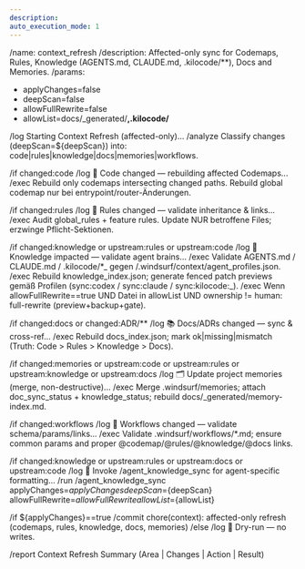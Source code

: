 ```yaml
---
description:
auto_execution_mode: 1
---
```


/name: context_refresh
/description: Affected-only sync for Codemaps, Rules, Knowledge (AGENTS.md, CLAUDE.md, .kilocode/\*\*), Docs and Memories.
/params:

- applyChanges=false
- deepScan=false
- allowFullRewrite=false
- allowList=docs/\_generated/**,.kilocode/**

/log Starting Context Refresh (affected-only)...
/analyze Classify changes (deepScan=${deepScan}) into: code|rules|knowledge|docs|memories|workflows.

/if changed:code
/log 🧩 Code changed — rebuilding affected Codemaps...
/exec Rebuild only codemaps intersecting changed paths. Rebuild global codemap nur bei entrypoint/router-Änderungen.

/if changed:rules
/log 📜 Rules changed — validate inheritance & links...
/exec Audit global_rules + feature rules. Update NUR betroffene Files; erzwinge Pflicht-Sektionen.

/if changed:knowledge or upstream:rules or upstream:code
/log 🧠 Knowledge impacted — validate agent brains...
/exec Validate AGENTS.md / CLAUDE.md / .kilocode/\*_ gegen /.windsurf/context/agent_profiles.json.
/exec Rebuild knowledge_index.json; generate fenced patch previews gemäß Profilen (sync:codex / sync:claude / sync:kilocode:_).
/exec Wenn allowFullRewrite==true UND Datei in allowList UND ownership != human: full-rewrite (preview+backup+gate).

/if changed:docs or changed:ADR/\*\*
/log 📚 Docs/ADRs changed — sync & cross-ref...
/exec Rebuild docs_index.json; mark ok|missing|mismatch (Truth: Code > Rules > Knowledge > Docs).

/if changed:memories or upstream:code or upstream:rules or upstream:knowledge or upstream:docs
/log 🗂️ Update project memories (merge, non-destructive)...
/exec Merge .windsurf/memories; attach doc_sync_status + knowledge_status; rebuild docs/\_generated/memory-index.md.

/if changed:workflows
/log 🔁 Workflows changed — validate schema/params/links...
/exec Validate .windsurf/workflows/\*.md; ensure common params and proper @codemap/@rules/@knowledge/@docs links.

/if changed:knowledge or upstream:rules or upstream:docs or upstream:code
/log 🧷 Invoke /agent_knowledge_sync for agent-specific formatting...
/run /agent_knowledge_sync applyChanges=${applyChanges} deepScan=${deepScan} allowFullRewrite=${allowFullRewrite} allowList=${allowList}

/if ${applyChanges}==true
/commit chore(context): affected-only refresh (codemaps, rules, knowledge, docs, memories)
/else
/log 🧪 Dry-run — no writes.

/report Context Refresh Summary (Area | Changes | Action | Result)
